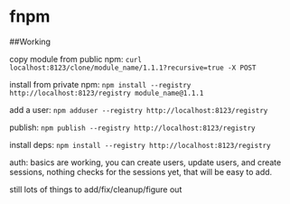 fnpm
====

##Working

copy module from public npm: `curl localhost:8123/clone/module_name/1.1.1?recursive=true -X POST`

install from private npm: `npm install --registry http://localhost:8123/registry module_name@1.1.1`

add a user: `npm adduser --registry http://localhost:8123/registry`

publish: `npm publish --registry http://localhost:8123/registry`

install deps: `npm install --registry http://localhost:8123/registry`

auth: basics are working, you can create users, update users, and create sessions, nothing checks for the sessions yet, that will be easy to add.

still lots of things to add/fix/cleanup/figure out
